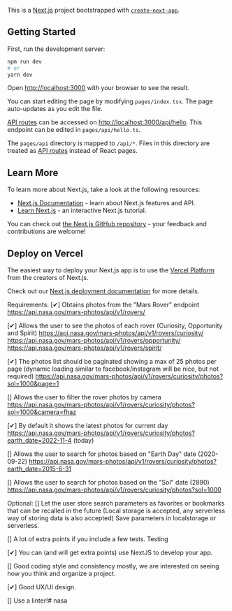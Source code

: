 This is a [Next.js](https://nextjs.org/) project bootstrapped with [`create-next-app`](https://github.com/vercel/next.js/tree/canary/packages/create-next-app).

## Getting Started

First, run the development server:

```bash
npm run dev
# or
yarn dev
```

Open [http://localhost:3000](http://localhost:3000) with your browser to see the result.

You can start editing the page by modifying `pages/index.tsx`. The page auto-updates as you edit the file.

[API routes](https://nextjs.org/docs/api-routes/introduction) can be accessed on [http://localhost:3000/api/hello](http://localhost:3000/api/hello). This endpoint can be edited in `pages/api/hello.ts`.

The `pages/api` directory is mapped to `/api/*`. Files in this directory are treated as [API routes](https://nextjs.org/docs/api-routes/introduction) instead of React pages.

## Learn More

To learn more about Next.js, take a look at the following resources:

- [Next.js Documentation](https://nextjs.org/docs) - learn about Next.js features and API.
- [Learn Next.js](https://nextjs.org/learn) - an interactive Next.js tutorial.

You can check out [the Next.js GitHub repository](https://github.com/vercel/next.js/) - your feedback and contributions are welcome!

## Deploy on Vercel

The easiest way to deploy your Next.js app is to use the [Vercel Platform](https://vercel.com/new?utm_medium=default-template&filter=next.js&utm_source=create-next-app&utm_campaign=create-next-app-readme) from the creators of Next.js.

Check out our [Next.js deployment documentation](https://nextjs.org/docs/deployment) for more details.

Requirements:
[✔] Obtains photos from the "Mars Rover" endpoint
    https://api.nasa.gov/mars-photos/api/v1/rovers/

[✔] Allows the user to see the photos of each rover (Curiosity, Opportunity and Spirit)
    https://api.nasa.gov/mars-photos/api/v1/rovers/curiosity/
    https://api.nasa.gov/mars-photos/api/v1/rovers/opportunity/
    https://api.nasa.gov/mars-photos/api/v1/rovers/spirit/

[✔] The photos list should be paginated showing a max of 25 photos per page (dynamic loading similar to facebook/instagram will be nice, but not required)
    https://api.nasa.gov/mars-photos/api/v1/rovers/curiosity/photos?sol=1000&page=1

[] Allows the user to filter the rover photos by camera
    https://api.nasa.gov/mars-photos/api/v1/rovers/curiosity/photos?sol=1000&camera=fhaz

[✔] By default it shows the latest photos for current day
    https://api.nasa.gov/mars-photos/api/v1/rovers/curiosity/photos?earth_date=2022-11-4 (today)

[] Allows the user to search for photos based on "Earth Day" date (2020-09-22)
    https://api.nasa.gov/mars-photos/api/v1/rovers/curiosity/photos?earth_date=2015-6-31

[] Allows the user to search for photos based on the "Sol" date (2890)
    https://api.nasa.gov/mars-photos/api/v1/rovers/curiosity/photos?sol=1000

Optional:
[] Let the user store search parameters as favorites or bookmarks that can be recalled in the future (Local storage is accepted, any serverless way of storing data is also accepted)
    Save parameters in localstorage or serverless.

[] A lot of extra points if you include a few tests.
    Testing

[✔] You can (and will get extra points) use NextJS to develop your app.

[] Good coding style and consistency mostly, we are interested on seeing how you think and organize a project.

[✔] Good UX/UI design.

[] Use a linter!#   n a s a  
 